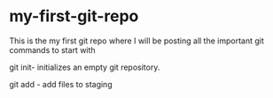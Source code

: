 # my-first-git-repo

This is the my first git repo where I will be posting all the important git commands to start with

git init- initializes an empty git repository.

git add - add files to staging 
